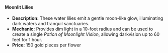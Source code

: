 #### Moonlit Lilies
- **Description:** These water lilies emit a gentle moon-like glow, illuminating dark waters and tranquil sanctuaries.
- **Mechanic:** Provides dim light in a 10-foot radius and can be used to create a single *Potion of Moonlight Vision*, allowing darkvision up to 60 feet for 1 hour.
- **Price:** 150 gold pieces per flower